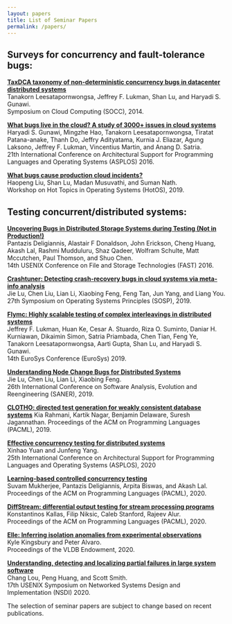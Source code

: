 ```yaml
---
layout: papers
title: List of Seminar Papers
permalink: /papers/
---
```



## Surveys for concurrency and fault-tolerance bugs:


**[TaxDCA taxonomy of non-deterministic concurrency bugs in datacenter distributed systems](https://dl.acm.org/doi/10.1145/2980024.2872374)**  
Tanakorn Leesatapornwongsa, Jeffrey F. Lukman, Shan Lu, and Haryadi S. Gunawi.  
Symposium on Cloud Computing (SOCC), 2014.


**[What bugs live in the cloud? A study of 3000+ issues in cloud systems](https://dl.acm.org/doi/10.1145/2670979.2670986)**  
Haryadi S. Gunawi, Mingzhe Hao, Tanakorn Leesatapornwongsa, Tiratat Patana-anake, Thanh Do, Jeffry Adityatama, Kurnia J. Eliazar, Agung Laksono, Jeffrey F. Lukman, Vincentius Martin, and Anang D. Satria.  
21th International Conference on Architectural Support for Programming Languages and Operating Systems (ASPLOS) 2016.


**[What bugs cause production cloud incidents?](https://dl.acm.org/doi/10.1145/3317550.3321438)**  
Haopeng Liu, Shan Lu, Madan Musuvathi, and Suman Nath.  
Workshop on Hot Topics in Operating Systems (HotOS), 2019.


## Testing concurrent/distributed systems:


**[Uncovering Bugs in Distributed Storage Systems during Testing (Not in Production!)](https://www.usenix.org/system/files/conference/fast16/fast16-papers-deligiannis.pdf)**  
Pantazis Deligiannis, Alastair F Donaldson, John Erickson, Cheng Huang, Akash Lal, Rashmi Mudduluru, Shaz Qadeer, Wolfram Schulte, Matt Mccutchen, Paul Thomson, and Shuo Chen.  
14th USENIX Conference on File and Storage Technologies (FAST) 2016.


**[Crashtuner: Detecting crash-recovery bugs in cloud systems via meta-info analysis](https://dl.acm.org/doi/10.1145/3341301.3359645)**  
Jie Lu, Chen Liu, Lian Li, Xiaobing Feng, Feng Tan, Jun Yang, and Liang You.  
27th Symposium on Operating Systems Principles (SOSP), 2019.

**[Flymc: Highly scalable testing of complex interleavings in distributed systems](https://dl.acm.org/doi/10.1145/3302424.3303986)**  
Jeffrey F. Lukman, Huan Ke, Cesar A. Stuardo, Riza O. Suminto, Daniar H. Kurniawan,
Dikaimin Simon, Satria Priambada, Chen Tian, Feng Ye, Tanakorn Leesatapornwongsa, Aarti Gupta, Shan Lu, and Haryadi S. Gunawi.  
14th EuroSys Conference (EuroSys) 2019.


**[Understanding Node Change Bugs for Distributed Systems](https://ieeexplore.ieee.org/abstract/document/8668027)**  
Jie Lu, Chen Liu, Lian Li, Xiaobing Feng.  
26th International Conference on Software Analysis, Evolution and Reengineering (SANER), 2019.

**[CLOTHO: directed test generation for weakly consistent database systems](https://dl.acm.org/doi/10.1145/3360543)**
Kia Rahmani, Kartik Nagar, Benjamin Delaware, Suresh Jagannathan.
Proceedings of the ACM on Programming Languages (PACML), 2019.

**[Effective concurrency testing for distributed systems](https://dl.acm.org/doi/10.1145/3373376.3378484)**  
Xinhao Yuan and Junfeng Yang.  
25th International Conference on Architectural Support for Programming Languages and Operating Systems (ASPLOS), 2020


**[Learning-based controlled concurrency testing](https://dl.acm.org/doi/10.1145/3428298)**  
Suvam Mukherjee, Pantazis Deligiannis, Arpita Biswas, and Akash Lal.   
Proceedings of the ACM on Programming Languages (PACML), 2020.


**[DiffStream: differential output testing for stream processing programs](https://dl.acm.org/doi/abs/10.1145/3428221)**  
Konstantinos Kallas, Filip Niksic, Caleb Stanford, Rajeev Alur.  
Proceedings of the ACM on Programming Languages (PACML), 2020.


**[Elle: Inferring isolation anomalies from experimental observations](https://dl.acm.org/doi/10.5555/3430915.3442427)**  
Kyle Kingsbury and Peter Alvaro.  
Proceedings of the VLDB Endowment, 2020.


**[Understanding, detecting and localizing partial failures in large system software](https://www.usenix.org/system/files/nsdi20-paper-lou.pdf)**  
Chang Lou, Peng Huang, and Scott Smith.  
17th USENIX Symposium on Networked Systems Design and Implementation (NSDI) 2020.



The selection of seminar papers are subject to change based on recent publications.


